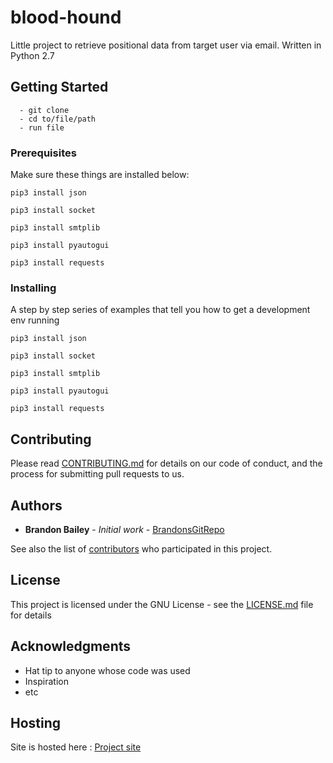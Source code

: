 # blood-hound
Little project to retrieve positional data from target user via email. Written in Python 2.7


## Getting Started

```
  - git clone
  - cd to/file/path
  - run file
```

### Prerequisites

Make sure these things are installed below:

```
pip3 install json

pip3 install socket

pip3 install smtplib

pip3 install pyautogui

pip3 install requests
```

### Installing

A step by step series of examples that tell you how to get a development env running


```
pip3 install json

pip3 install socket

pip3 install smtplib

pip3 install pyautogui

pip3 install requests
```

## Contributing

Please read [CONTRIBUTING.md](https://github.com/brandon-kyle-bailey/blood-hound/blob/master/docs/CONTRIBUTING.md) for details on our code of conduct, and the process for submitting pull requests to us.


## Authors

* **Brandon Bailey** - *Initial work* - [BrandonsGitRepo](https://github.com/BrandonsGitRepo)

See also the list of [contributors](https://github.com/your/project/contributors) who participated in this project.

## License

This project is licensed under the GNU License - see the [LICENSE.md](https://github.com/BrandonsGitRepo/mail-ip-bot/blob/master/docs/LICENSE.md) file for details

## Acknowledgments

* Hat tip to anyone whose code was used
* Inspiration
* etc

## Hosting

Site is hosted here : [Project site](https://brandon-kyle-bailey.github.io/blood-hound/)
